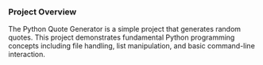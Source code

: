 ### Project Overview

The Python Quote Generator is a simple project that generates random quotes. This project demonstrates fundamental Python programming concepts including file handling, list manipulation, and basic command-line interaction.

